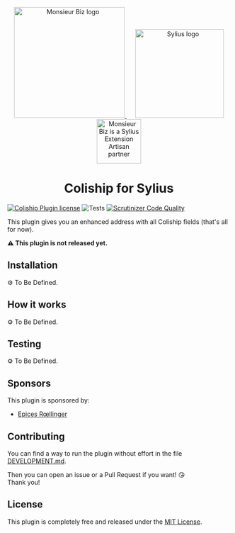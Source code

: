 <p align="center">
    <a href="https://monsieurbiz.com" target="_blank">
        <img src="https://monsieurbiz.com/logo.png" width="250px" alt="Monsieur Biz logo" />
    </a>
    &nbsp;&nbsp;&nbsp;&nbsp;
    <a href="https://monsieurbiz.com/agence-web-experte-sylius" target="_blank">
        <img src="https://demo.sylius.com/assets/shop/img/logo.png" width="200px" alt="Sylius logo" />
    </a>
    <br/>
    <img src="https://monsieurbiz.com/assets/images/sylius_badge_extension-artisan.png" width="100" alt="Monsieur Biz is a Sylius Extension Artisan partner">
</p>

<h1 align="center">Coliship for Sylius</h1>

[![Coliship Plugin license](https://img.shields.io/github/license/monsieurbiz/SyliusColishipPlugin?public)](https://github.com/monsieurbiz/SyliusColishipPlugin/blob/master/LICENSE)
![Tests](https://github.com/monsieurbiz/SyliusColishipPlugin/workflows/Tests/badge.svg?branch=master)
[![Scrutinizer Code Quality](https://img.shields.io/scrutinizer/quality/g/monsieurbiz/SyliusColishipPlugin/master?logo=scrutinizer)](https://scrutinizer-ci.com/g/monsieurbiz/SyliusColishipPlugin/?branch=master)

This plugin gives you an enhanced address with all Coliship fields (that's all for now).

**⚠️ This plugin is not released yet.**

## Installation

⚙️ To Be Defined.

## How it works

⚙️ To Be Defined.

## Testing

⚙️ To Be Defined.

## Sponsors

This plugin is sponsored by:

- [Epices Rœllinger](https://www.epices-roellinger.com/)

## Contributing

You can find a way to run the plugin without effort in the file [DEVELOPMENT.md](./DEVELOPMENT.md).

Then you can open an issue or a Pull Request if you want! 😘  
Thank you!

## License

This plugin is completely free and released under the [MIT License](https://github.com/monsieurbiz/SyliusColishipPlugin/blob/master/LICENSE).
